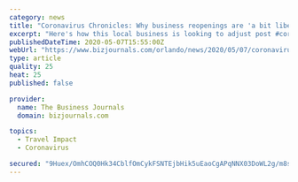 ```yaml
---
category: news
title: "Coronavirus Chronicles: Why business reopenings are 'a bit liberating' for this local firm"
excerpt: "Here's how this local business is looking to adjust post #coronavirus. How is your #Orlando #business preparing to reopen? #localbusiness #businessnews #Florida @RB_Advisory"
publishedDateTime: 2020-05-07T15:55:00Z
webUrl: "https://www.bizjournals.com/orlando/news/2020/05/07/coronavirus-chronicles-why-business-reopenings-are.html"
type: article
quality: 25
heat: 25
published: false

provider:
  name: The Business Journals
  domain: bizjournals.com

topics:
  - Travel Impact
  - Coronavirus

secured: "9Huex/OmhCOQ0Hk34CblfOmCykFSNTEjbHik5uEaoCgAPqNNX03DoWL2g/m8sHq3ife0JitHUVlXvyyXwVQ7JAZGEFEbNlDqjoh9ZW7WDuv7ApQVxr4HOtK2/nCdKA+oAoO+juXpeyl2vF7Zs7JEsIZvpChIOwLuygYZlctNBV8jPBg6PHGYoqVcavckLa3G5mW2VyAkcnqqp6M5PSHz+BdPA/wmSJga9DsIDo4hx9Xy7xilS8GFrE4q1vc7c4QIg4NXSSQ891uB0Bn3qBRtXgibJ5e6dH9mqCary02BU6R9YwlxpXK/Hf3DlKGvssMwn6Z7Zgo2DY0q1qUK3PptWiM0xuG/yf++8EzsJDVF5TBi+klcZohotaMLUv+LBd0p/bu8vFM82lT7MYw6RZ0o12tAPzrUFiu4DC0sh7Gz7UZf1HawyIDhUG+i+lDZmWlQ/QNuMm4N1XOwVo5MH0rFIS7oZMPBvKE3peJyVU0OwZE=;dOpy34QbVJKyRKWLjq501g=="
---
```



